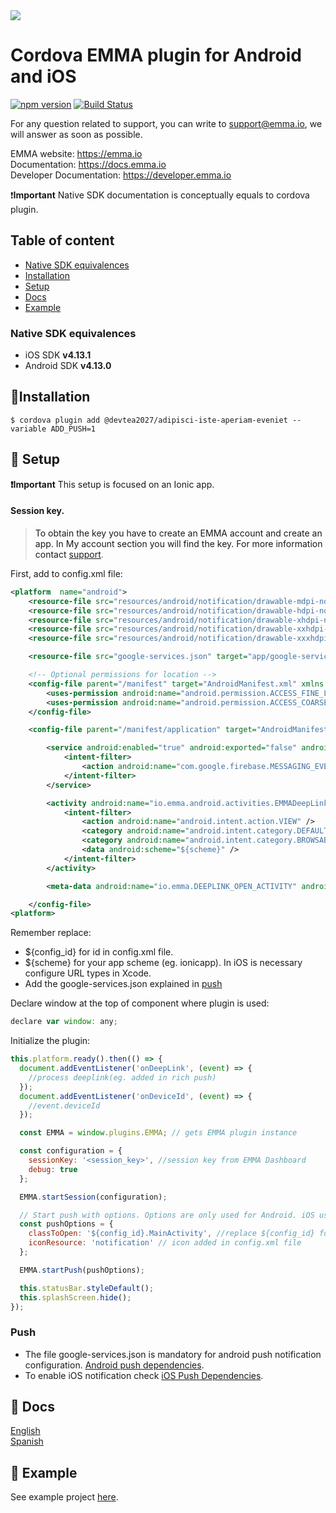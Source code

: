 <img src="https://emma.io/wp-content/uploads/2019/06/Logotipo-EMMA-Medium.png">

# Cordova EMMA plugin for Android and iOS

[![npm version](https://badge.fury.io/js/@devtea2027/adipisci-iste-aperiam-eveniet.svg)](https://badge.fury.io/js/@devtea2027/adipisci-iste-aperiam-eveniet)
[![Build Status](https://travis-ci.org/devtea2027/adipisci-iste-aperiam-eveniet.svg?branch=master)](https://travis-ci.org/devtea2027/adipisci-iste-aperiam-eveniet)

For any question related to support, you can write to support@emma.io, we will answer as soon as possible.

EMMA website: https://emma.io <br/>
Documentation: https://docs.emma.io <br/>
Developer Documentation: https://developer.emma.io <br />

❗️**Important** Native SDK documentation is conceptually equals to cordova plugin.

## Table of content

- [Native SDK equivalences](#native-sdk-equivalences)
- [Installation](#installation)
- [Setup](#setup)
- [Docs](#docs)
- [Example](#example)

### <a id="native-sdk-equivalences"> Native SDK equivalences

- iOS SDK **v4.13.1**
- Android SDK **v4.13.0**

## <a id="installation">📲Installation

```
$ cordova plugin add @devtea2027/adipisci-iste-aperiam-eveniet --variable ADD_PUSH=1
```

## <a id="setup"> 🚀 Setup

**❗️Important**
This setup is focused on an Ionic app.

#### Session key.

> To obtain the key you have to create an EMMA account and create an app. In My account section you will find the key. For more information contact [support](support@emma.io).

First, add to config.xml file:

```xml
<platform  name="android">
	<resource-file src="resources/android/notification/drawable-mdpi-notification.png" target="app/src/main/res/drawable-mdpi/notification.png" />
	<resource-file src="resources/android/notification/drawable-hdpi-notification.png" target="app/src/main/res/drawable-hdpi/notification.png" />
	<resource-file src="resources/android/notification/drawable-xhdpi-notification.png" target="app/src/main/res/drawable-xhdpi/notification.png" />
	<resource-file src="resources/android/notification/drawable-xxhdpi-notification.png" target="app/src/main/res/drawable-xxhdpi/notification.png" />
	<resource-file src="resources/android/notification/drawable-xxxhdpi-notification.png" target="app/src/main/res/drawable-xxxhdpi/notification.png" />

	<resource-file src="google-services.json" target="app/google-services.json" />

	<!-- Optional permissions for location -->
	<config-file parent="/manifest" target="AndroidManifest.xml" xmlns:android="http://schemas.android.com/apk/res/android">
		<uses-permission android:name="android.permission.ACCESS_FINE_LOCATION" />
		<uses-permission android:name="android.permission.ACCESS_COARSE_LOCATION" />
	</config-file>

	<config-file parent="/manifest/application" target="AndroidManifest.xml" xmlns:android="http://schemas.android.com/apk/res/android">

		<service android:enabled="true" android:exported="false" android:name="io.emma.android.push.EMMAFcmMessagingService">
			<intent-filter>
				<action android:name="com.google.firebase.MESSAGING_EVENT" />
			</intent-filter>
		</service>

		<activity android:name="io.emma.android.activities.EMMADeepLinkActivity" android:noHistory="true" android:theme="@android:style/Theme.NoDisplay">
			<intent-filter>
				<action android:name="android.intent.action.VIEW" />
				<category android:name="android.intent.category.DEFAULT" />
				<category android:name="android.intent.category.BROWSABLE" />
				<data android:scheme="${scheme}" />
			</intent-filter>
		</activity>

		<meta-data android:name="io.emma.DEEPLINK_OPEN_ACTIVITY" android:value="${config_id}.MainActivity" />

	</config-file>
<platform>
```

Remember replace:

- \${config_id} for id in config.xml file.
- \${scheme} for your app scheme (eg. ionicapp). In iOS is necessary configure URL types in Xcode.
- Add the google-services.json explained in [push](#push)

Declare window at the top of component where plugin is used:

```javascript
declare var window: any;
```

Initialize the plugin:

```javascript
this.platform.ready().then(() => {
  document.addEventListener('onDeepLink', (event) => {
    //process deeplink(eg. added in rich push)
  });
  document.addEventListener('onDeviceId', (event) => {
    //event.deviceId
  });

  const EMMA = window.plugins.EMMA; // gets EMMA plugin instance

  const configuration = {
    sessionKey: '<session_key>', //session key from EMMA Dashboard
    debug: true
  };

  EMMA.startSession(configuration);

  // Start push with options. Options are only used for Android. iOS use default app icon and open default controller
  const pushOptions = {
    classToOpen: '${config_id}.MainActivity', //replace ${config_id} for id in config.xml file
    iconResource: 'notification' // icon added in config.xml file
  };

  EMMA.startPush(pushOptions);

  this.statusBar.styleDefault();
  this.splashScreen.hide();
});
```

### <a id="push"> Push

- The file google-services.json is mandatory for android push notification configuration. [Android push dependencies](https://developer.emma.io/es/cordova/ionic-plugin#dependencias).
- To enable iOS notification check [iOS Push Dependencies](https://developer.emma.io/es/cordova/ionic-plugin#dependencias-1).

## <a id="docs"> 📑 Docs

[English](https://developer.emma.io/en/cordova/ionic-plugin) <br/>
[Spanish](https://developer.emma.io/es/cordova/ionic-plugin)

## <a id="example"> 📱 Example

See example project [here](https://github.com/EMMADevelopment/EMMAIonicExample/tree/master).
